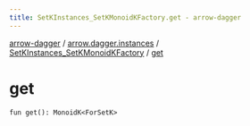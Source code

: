 ```yaml
---
title: SetKInstances_SetKMonoidKFactory.get - arrow-dagger
---
```


[arrow-dagger](../../index.html) / [arrow.dagger.instances](../index.html) / [SetKInstances_SetKMonoidKFactory](index.html) / [get](./get.html)

# get

`fun get(): MonoidK<ForSetK>`